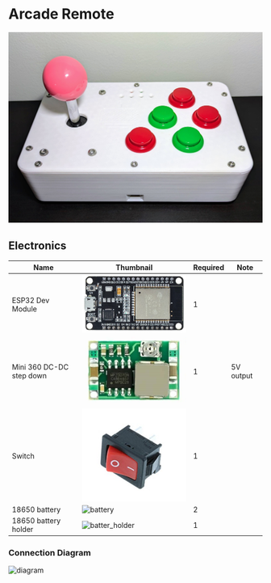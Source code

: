 # Arcade Remote

![arcade](/images/arcade_1.jpg)

## Electronics

| Name                       | Thumbnail                                                                | Required          | Note      |
| -------------------------- | ------------------------------------------------------------------------ | ----------------- | --------- |
| ESP32 Dev Module           | <img src="./images/esp32.jpg" alt="esp32" width="300"/>                  | 1                 |           |
| Mini 360 DC-DC step down   | <img src="./images/mini360.jpg" alt="mini360" width="300"/>              | 1                 | 5V output |
| Switch                     | <img src="./images/switch.jpg" alt="switch" width="300"/>                | 1                 |           |
| 18650 battery              | <img src="./images/battery.jpg" alt="battery" width="300"/>              | 2                 |           |
| 18650 battery holder       | <img src="./images/battery_holder.jpg" alt="batter_holder" width="300"/>  | 1                 |           |

### Connection Diagram

![diagram](./images/diagram.svg)
